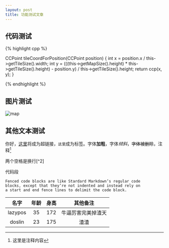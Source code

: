 ```yaml
---
layout: post
title: 功能测试文章
---
```



代码测试
-------

{% highlight cpp %}

CCPoint tileCoordForPosition(CCPoint position)
{ 
	int x = position.x / this->getTileSize().width; 
	int y = (((this->getMapSize().height) * this->getTileSize().height) - position.y) / this->getTileSize().height; 
	return ccp(x, y); 
}

{% endhighlight %}


图片测试
-------
![map]({{site:url}}/images/tiledmap.png)

其他文本测试
-------
你好，[这里](http://www.dagouge.com)将成为超链接，`这里`成为标签。字体**加粗**，字体*倾斜*，~~字体被删除~~，注释[^1]  

[^1]:这里是注释内容

两个空格是换行[^2]  

[^1]:必须是英文空格  

代码段

```
Fenced code blocks are like Stardard Markdown’s regular code
blocks, except that they’re not indented and instead rely on
a start and end fence lines to delimit the code block.
```


名字 | 年龄 | 身高 | 其他备注
:------:|:------:|:-----:|:-----:
lazypos|35|172|牛逼厉害完美掉渣天
doslin|23|175|渣渣



